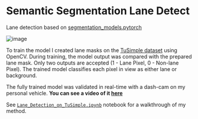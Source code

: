 # Semantic Segmentation Lane Detect

Lane detection based on [segmentation_models.pytorch](https://github.com/qubvel/segmentation_models.pytorch)

![image](https://user-images.githubusercontent.com/70724204/162772743-8063bce0-3c9e-461f-b754-218fd464b604.png)

To train the model I created lane masks on the [TuSimple dataset](https://paperswithcode.com/dataset/tusimple) using OpenCV. During training, the model output was compared with the prepared lane mask. Only two outputs are accepted (1 - Lane Pixel, 0 - Non-lane Pixel). The trained model classifies each pixel in view as either lane or background.

The fully trained model was validated in real-time with a dash-cam on my personal vehicle. **You can see a video of it [here](https://www.youtube.com/watch?v=zTQr3NC0Ax0)**

See [`Lane_Detection_on_TuSimple.ipynb`](https://github.com/ajordan5/lane_detect/blob/master/Lane_Detection_on_TuSimple.ipynb) notebook for a walkthrough of my method.
